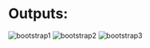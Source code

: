 # Outputs:

![bootstrap1](https://user-images.githubusercontent.com/79907873/110742591-aadacc00-825c-11eb-8542-7d01291bd7e0.PNG)
![bootstrap2](https://user-images.githubusercontent.com/79907873/110742601-af9f8000-825c-11eb-9bd7-195ddca6cb9b.PNG)
![bootstrap3](https://user-images.githubusercontent.com/79907873/110742612-b4643400-825c-11eb-9108-9c64e0268243.PNG)



